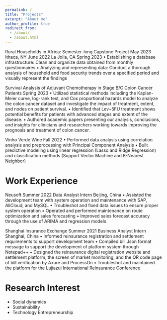 ```yaml
---
permalink: /
title: "Projects"
excerpt: "About me"
author_profile: true
redirect_from: 
  - /about/
  - /about.html
---
```


Rural Households in Africa: Semester-long Capstone Project
May 2023 Ithaca, NY
June 2022 La Jolla, CA
Spring 2023
• Establishing a database infrastructure: Clean and organize data obtained from monthly questionnaires
• Analyzing and representing data: Conduct a thorough analysis of household and food security trends over a
specified period and visually represent the findings

Survival Analysis of Adjuvant Chemotherapy in Stage B/C Colon Cancer Patients Spring 2023
• Utilized statistical methods including the Kaplan-Meier curve, log-rank test, and Cox proportional hazards model to analyze the colon cancer dataset and investigate the impact of treatment, extent, and nodes on patient survival.
• Identified that Lev+5FU treatment shows potential benefits for patients with advanced stages and extent of the disease.
• Authored academic papers presenting our analysis, conclusions, and insights for clinicians and researchers working towards improving the prognosis and treatment of colon cancer.

Vinho Verde Wine Fall 2022
• Performed data analysis using correlation analysis and preprocessing with Principal Component Analysis
• Built predictive modeling using linear regression (Lasso and Ridge Regression) and classification methods
(Support Vector Machine and K-Nearest Neighbor)

Work Experience 
======
Neusoft Summer 2022
Data Analyst Intern Beijing, China
• Assisted the development team with system operation and maintenance with SAP, AliCloud, and MySQL
• Troubleshot and fixed data issues to ensure proper system operation
• Operated and performed maintenance on route optimization and sales forecasting
• Improved sales forecast accuracy through the use of ARIMA and regression models

Shanghai Insurance Exchange Summer 2021
Business Analyst Intern Shanghai, China
• Informed reinsurance registration and settlement requirements to support development team
• Compiled bill Json format message to support the development of platform system through Notepad++
• Designed the reinsurance digital registration website and settlement platform, the screen of market
monitoring, and the QR code page of bill verification by Axure and ProcessOn
• Troubleshot and maintained the platform for the Lujiazui International Reinsurance Conference

Research Interest 
======
- Social dynamics
- Sustainability
- Technology Entrepreneurship
